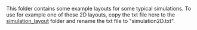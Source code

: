 This folder contains some example layouts for some typical simulations. To use for example one of these 2D layouts, copy the txt file here to the [simulation_layout](../simulation_layout) folder and rename the txt file to "simulation2D.txt".